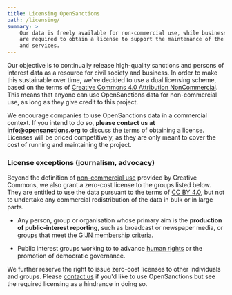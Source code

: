 ```yaml
---
title: Licensing OpenSanctions
path: /licensing/
summary: >
    Our data is freely available for non-commercial use, while business re-users
    are required to obtain a license to support the maintenance of the database
    and services.
---
```


Our objective is to continually release high-quality sanctions and persons of interest data as a resource for civil society and business. In order to make this sustainable over time, we've decided to use a dual licensing scheme, based on the terms of [Creative Commons 4.0 Attribution NonCommercial](https://creativecommons.org/licenses/by-nc/4.0/). This means that anyone can use OpenSanctions data for non-commercial use, as long as they give credit to this project.

We encourage companies to use OpenSanctions data in a commercial context. If you intend to do so, **please contact us at [info@opensanctions.org](/contact/)** to discuss the terms of obtaining a license. Licenses will be priced competitively, as they are only meant to cover the cost of running and maintaining the project.

### License exceptions (journalism, advocacy)

Beyond the definition of [non-commercial use](https://creativecommons.org/faq/#does-my-use-violate-the-noncommercial-clause-of-the-licenses) provided by Creative Commons, we also grant a zero-cost license to the groups listed below. They are entitled to use the data pursuant to the terms of [CC BY 4.0](https://creativecommons.org/licenses/by-nc/4.0/), but not to undertake any commercial redistribution of the data in bulk or in large parts.

* Any person, group or organisation whose primary aim is the **production of public-interest reporting**, such as broadcast or newspaper media, or groups that meet the [GIJN membership criteria](https://gijn.org/membership-in-gijn/).

* Public interest groups working to to advance [human rights](https://www.un.org/en/about-us/universal-declaration-of-human-rights) or the promotion of democratic governance. 

We further reserve the right to issue zero-cost licenses to other individuals and groups. Please [contact us](/contact/) if you'd like to use OpenSanctions but see the required licensing as a hindrance in doing so.
